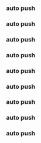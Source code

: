 ### auto push
### auto push
### auto push
### auto push
### auto push
### auto push
### auto push
### auto push
### auto push
